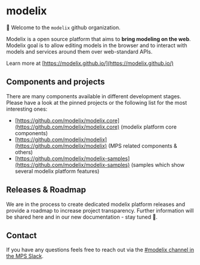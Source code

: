 # modelix

:wave: Welcome to the `modelix` github organization.

Modelix is a open source platform that aims to **bring modeling on the web**. 
Modelix goal is to allow editing models in the browser and to interact with models and services around them over web-standard APIs.

Learn more at [https://modelix.github.io/](https://modelix.github.io/)

## Components and projects

There are many components available in different development stages. 
Please have a look at the pinned projects or the following list for the most interesting ones:

* [https://github.com/modelix/modelix.core](https://github.com/modelix/modelix.core) (modelix platform core components)
* [https://github.com/modelix/modelix](https://github.com/modelix/modelix) (MPS related components & others)
* [https://github.com/modelix/modelix-samples](https://github.com/modelix/modelix-samples) (samples which show several modelix platform features)


## Releases & Roadmap

We are in the process to create dedicated modelix platform releases and provide a roadmap to increase project transparency.
Further information will be shared here and in our new documentation - stay tuned 🥳.

## Contact

If you have any questions feels free to reach out via the [#modelix channel in the MPS Slack](https://jetbrains-mps.slack.com/archives/C01ADCD6VSM).
